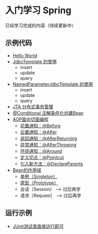 # 入门学习 Spring
已经学习完成的内容（持续更新中）

## 示例代码
* [Hello World](https://github.com/fweisky/fSpring/tree/master/src/main/java/org/fengw/spring/hello)
* [JdbcTemplate 的使用](https://github.com/fweisky/fSpring/tree/master/src/main/java/org/fengw/spring/jdbctemplate)
    * insert
    * update
    * query
* [NamedParameterJdbcTemplate 的使用](https://github.com/fweisky/fSpring/tree/master/src/main/java/org/fengw/spring/namedparameterjdbctemplate)
    * insert
    * update
    * query
* [JTA 分布式事务管理](https://github.com/fweisky/fSpring/tree/master/src/main/java/org/fengw/spring/jta)
* [@Conditional 注解条件化创建Bean](https://github.com/fweisky/fSpring/tree/master/src/main/java/org/fengw/spring/configuration)
* [AOP面向切面编程](https://github.com/fweisky/fSpring/tree/master/src/main/java/org/fengw/spring/aop)
    * [前置通知：@Before](https://github.com/fweisky/fSpring/tree/master/src/main/java/org/fengw/spring/aop/advice)
    * [后置通知：@After](https://github.com/fweisky/fSpring/tree/master/src/main/java/org/fengw/spring/aop/advice)
    * [返回通知：@AfterReturning](https://github.com/fweisky/fSpring/tree/master/src/main/java/org/fengw/spring/aop/advice)
    * [异常通知：@AfterThrowing](https://github.com/fweisky/fSpring/tree/master/src/main/java/org/fengw/spring/aop/advice)
    * [环绕通知：@Around](https://github.com/fweisky/fSpring/tree/master/src/main/java/org/fengw/spring/aop/around)
    * [定义切点：@Pointcut](https://github.com/fweisky/fSpring/tree/master/src/main/java/org/fengw/spring/aop/advice)
    * [引入新方法：@DeclareParents](https://github.com/fweisky/fSpring/tree/master/src/main/java/org/fengw/spring/aop/declareparents)
* [Bean的作用域](https://github.com/fweisky/fSpring/tree/master/src/main/java/org/fengw/spring/scope)
    * [单例（Singleton）](https://github.com/fweisky/fSpring/tree/master/src/main/java/org/fengw/spring/scope/Singleton.java)
    * [原型（Prototype）](https://github.com/fweisky/fSpring/tree/master/src/main/java/org/fengw/spring/scope/Prototype.java)
    * 会话（Session） --> 过后再学
    * 请求（Request） --> 过后再学

## 运行示例
* [JUnit测试类直接运行即可](https://github.com/fweisky/fSpring/tree/master/src/test/java/org/fengw/spring/test)
